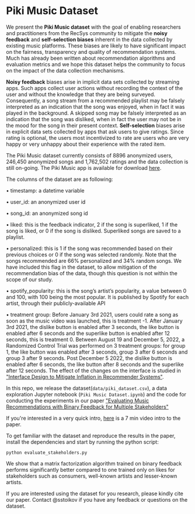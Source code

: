 # Piki Music Dataset
We present the **Piki Music dataset** with the goal of enabling researchers and practitioners from the RecSys community to mitigate the **noisy feedback** and **self-selection biases** inherent in the data collected by existing music platforms. These biases are likely to have significant impact on the fairness, transparency and quality of recommendation systems. Much has already been written about recommendation algorithms and evaluation metrics and we hope this dataset helps the community to focus on the impact of the data collection mechanisms.

**Noisy feedback** biases arise in implicit data sets collected by streaming apps. Such apps collect user actions without recording the context of the user and without the knowledge that they are being surveyed. Consequently, a song stream from a recommended playlist may be falsely interpreted as an indication that the song was enjoyed, when in fact it was played in the background. A skipped song may be falsely interpreted as an indication that the song was disliked, when in fact the user may not be in the mood for the song in their present context. **Self-selection** biases arise in explicit data sets collected by apps that ask users to give ratings. Since rating is optional, the users most incentivized to rate are users who are very happy or very unhappy about their experience with the rated item.

The Piki Music dataset currently consists of 8896 anonymized users, 246,450 anonymized songs and 1,762,502 ratings and the data collection is still on-going. The Piki Music app is available for download [here](https://piki.page.link/AcVj).

The columns of the dataset are as following:

• timestamp: a datetime variable

• user_id: an anonymized user id

• song_id: an anonymized song id

• liked: this is the feedback indicator, 2 if the song is superliked, 1 if the song is liked, or 0 if the song is disliked. Superliked songs are saved to a playlist.

• personalized: this is 1 if the song was recommended based on their previous choices or 0 if the song was selected
randomly. Note that the songs recommended are 66% personalized and 34% random songs. We have included
this flag in the dataset, to allow mitigation of the recommendation bias of the data, though this question is not
within the scope of our study.

• spotify_popularity: this is the song’s artist’s popularity, a value between 0 and 100, with 100 being the most
popular. It is published by Spotify for each artist, through their publicly-available API

• treatment group: Before January 3rd 2021, users could rate a song as soon as the music video was launched, this is treatment -1. After January 3rd 2021, the dislike button is enabled after 3 seconds, the like button is enabled after 6 seconds and the superlike button is enabled after 12 seconds, this is treatment 0. Between August 19 and December 5, 2022, a Randomized Control Trial was performed on 3 treatment groups: for group 1, the like button was enabled after 3 seconds, group 3 after 6 seconds and group 3 after 9 seconds. Post December 5 2022, the dislike button is enabled after 6 seconds, the like button after 8 seconds and the superlike after 12 seconds. The effect of the changes on the interface is studied in ["Interface Design to Mitigate Inflation in Recommender Systems"](https://arxiv.org/abs/2307.12424).


In this repo, we release the dataset(`data/piki_dataset.csv`), a data exploration Jupyter notebook (`Piki Music Dataset.ipynb`) and the code for conducting the experiments in our paper ["Evaluating Music Recommendations with Binary Feedback for Multiple Stakeholders"](https://papers.ssrn.com/sol3/papers.cfm?abstract_id=3919046)

If you're interested in a very quick intro, [here](https://www.youtube.com/watch?v=2f74yQjhCkk) is a 7 min video intro to the paper.

To get familiar with the dataset and reproduce the results in the paper, install the dependencies and start by running the python script:

```
python evaluate_stakeholders.py
```

We show that a matrix factorization algorithm trained on binary feedback performs significantly better compared to one trained only on likes for stakeholders such as consumers, well-known artists and lesser-known artists.


If you are interested using the dataset for you research, please kindly cite our paper. Contact @sstoikov if you have any feedback or questions on the dataset.
